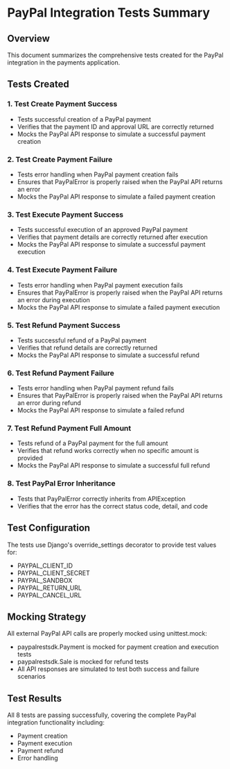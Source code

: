 # PayPal Integration Tests Summary

## Overview
This document summarizes the comprehensive tests created for the PayPal integration in the payments application.

## Tests Created

### 1. Test Create Payment Success
- Tests successful creation of a PayPal payment
- Verifies that the payment ID and approval URL are correctly returned
- Mocks the PayPal API response to simulate a successful payment creation

### 2. Test Create Payment Failure
- Tests error handling when PayPal payment creation fails
- Ensures that PayPalError is properly raised when the PayPal API returns an error
- Mocks the PayPal API response to simulate a failed payment creation

### 3. Test Execute Payment Success
- Tests successful execution of an approved PayPal payment
- Verifies that payment details are correctly returned after execution
- Mocks the PayPal API response to simulate a successful payment execution

### 4. Test Execute Payment Failure
- Tests error handling when PayPal payment execution fails
- Ensures that PayPalError is properly raised when the PayPal API returns an error during execution
- Mocks the PayPal API response to simulate a failed payment execution

### 5. Test Refund Payment Success
- Tests successful refund of a PayPal payment
- Verifies that refund details are correctly returned
- Mocks the PayPal API response to simulate a successful refund

### 6. Test Refund Payment Failure
- Tests error handling when PayPal payment refund fails
- Ensures that PayPalError is properly raised when the PayPal API returns an error during refund
- Mocks the PayPal API response to simulate a failed refund

### 7. Test Refund Payment Full Amount
- Tests refund of a PayPal payment for the full amount
- Verifies that refund works correctly when no specific amount is provided
- Mocks the PayPal API response to simulate a successful full refund

### 8. Test PayPal Error Inheritance
- Tests that PayPalError correctly inherits from APIException
- Verifies that the error has the correct status code, detail, and code

## Test Configuration
The tests use Django's override_settings decorator to provide test values for:
- PAYPAL_CLIENT_ID
- PAYPAL_CLIENT_SECRET
- PAYPAL_SANDBOX
- PAYPAL_RETURN_URL
- PAYPAL_CANCEL_URL

## Mocking Strategy
All external PayPal API calls are properly mocked using unittest.mock:
- paypalrestsdk.Payment is mocked for payment creation and execution tests
- paypalrestsdk.Sale is mocked for refund tests
- All API responses are simulated to test both success and failure scenarios

## Test Results
All 8 tests are passing successfully, covering the complete PayPal integration functionality including:
- Payment creation
- Payment execution
- Payment refund
- Error handling